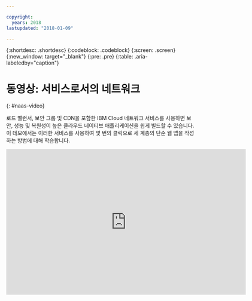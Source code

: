 ```yaml
---

copyright:
  years: 2018
lastupdated: "2018-01-09"

---
```


{:shortdesc: .shortdesc}
{:codeblock: .codeblock}
{:screen: .screen}
{:new_window: target="_blank"}
{:pre: .pre}
{:table: .aria-labeledby="caption"}

# 동영상: 서비스로서의 네트워크
{: #naas-video}

로드 밸런서, 보안 그룹 및 CDN을 포함한 IBM Cloud 네트워크 서비스를 사용하면 보안, 성능 및 복원성이 높은 클라우드 네이티브 애플리케이션을 쉽게 빌드할 수 있습니다. 이 데모에서는 이러한 서비스를 사용하여 몇 번의 클릭으로 세 계층의 단순 웹 앱을 작성하는 방법에 대해 학습합니다.

<p>
  <div class="embed-responsive embed-responsive-16by9">
    <iframe class="embed-responsive-item" id="youtubeplayer" type="text/html" width="640" height="390" src="https://www.youtube.com/embed/LRvNCXvtkX0?rel=0" frameborder="0" webkitallowfullscreen mozallowfullscreen allowfullscreen> </iframe>
  </div>
</p>
